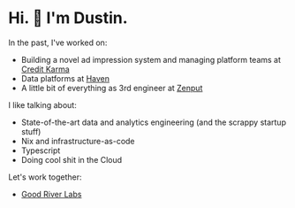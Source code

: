 # Hi. 👋 I'm Dustin. 

In the past, I've worked on:
- Building a novel ad impression system and managing platform teams at [Credit Karma](https://www.creditkarma.com/)
- Data platforms at [Haven](https://www.ycombinator.com/companies/haven)
- A little bit of everything as 3rd engineer at [Zenput](https://www.zenput.com/)

I like talking about:
- State-of-the-art data and analytics engineering (and the scrappy startup stuff)
- Nix and infrastructure-as-code
- Typescript
- Doing cool shit in the Cloud

Let's work together:
- [Good River Labs](https://www.river.dev)
